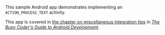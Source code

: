 This sample Android app demonstrates
implementing an `ACTION_PROCESS_TEXT` activity.

This app is covered in 
[the chapter on miscellaneous integration tips](https://commonsware.com/Android/previews/miscellaneous-integration-tips)
in [*The Busy Coder's Guide to Android Development*](https://commonsware.com/Android/).


